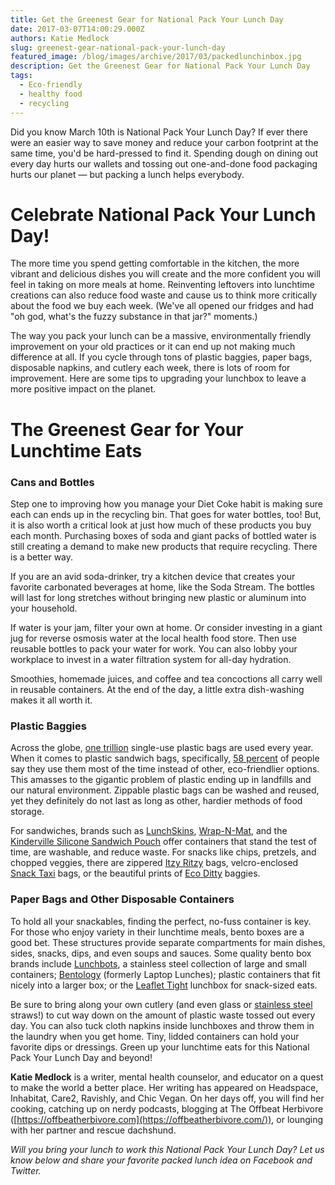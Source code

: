 ```yaml
---
title: Get the Greenest Gear for National Pack Your Lunch Day
date: 2017-03-07T14:00:29.000Z
authors: Katie Medlock
slug: greenest-gear-national-pack-your-lunch-day
featured_image: /blog/images/archive/2017/03/packedlunchinbox.jpg
description: Get the Greenest Gear for National Pack Your Lunch Day
tags:
  - Eco-friendly
  - healthy food
  - recycling
---
```

Did you know March 10th is National Pack Your Lunch Day? If ever there were an easier way to save money and reduce your carbon footprint at the same time, you'd be hard-pressed to find it. Spending dough on dining out every day hurts our wallets and tossing out one-and-done food packaging hurts our planet — but packing a lunch helps everybody.

# Celebrate National Pack Your Lunch Day!

The more time you spend getting comfortable in the kitchen, the more vibrant and delicious dishes you will create and the more confident you will feel in taking on more meals at home. Reinventing leftovers into lunchtime creations can also reduce food waste and cause us to think more critically about the food we buy each week. (We've all opened our fridges and had "oh god, what's the fuzzy substance in that jar?" moments.)

The way you pack your lunch can be a massive, environmentally friendly improvement on your old practices or it can end up not making much difference at all. If you cycle through tons of plastic baggies, paper bags, disposable napkins, and cutlery each week, there is lots of room for improvement. Here are some tips to upgrading your lunchbox to leave a more positive impact on the planet.

# **The Greenest Gear for Your Lunchtime Eats**

### **Cans and Bottles**

Step one to improving how you manage your Diet Coke habit is making sure each can ends up in the recycling bin. That goes for water bottles, too! But, it is also worth a critical look at just how much of these products you buy each month. Purchasing boxes of soda and giant packs of bottled water is still creating a demand to make new products that require recycling. There is a better way.

If you are an avid soda-drinker, try a kitchen device that creates your favorite carbonated beverages at home, like the Soda Stream. The bottles will last for long stretches without bringing new plastic or aluminum into your household.

If water is your jam, filter your own at home. Or consider investing in a giant jug for reverse osmosis water at the local health food store. Then use reusable bottles to pack your water for work. You can also lobby your workplace to invest in a water filtration system for all-day hydration.

Smoothies, homemade juices, and coffee and tea concoctions all carry well in reusable containers. At the end of the day, a little extra dish-washing makes it all worth it.

### **Plastic Baggies**

Across the globe, [one trillion](http://www.earth-policy.org/images/uploads/press%5Froom/Plastic%5FBags.pdf) single-use plastic bags are used every year. When it comes to plastic sandwich bags, specifically, [58 percent](https://www.green-talk.com/reuse-or-recycle-food-storage-bags/) of people say they use them most of the time instead of other, eco-friendlier options. This amasses to the gigantic problem of plastic ending up in landfills and our natural environment. Zippable plastic bags can be washed and reused, yet they definitely do not last as long as other, hardier methods of food storage.

For sandwiches, brands such as [LunchSkins](https://www.containerstore.com/s?source=form&q=lunchskins&submit=), [Wrap-N-Mat](http://www.wrapnmat.com), and the [Kinderville Silicone Sandwich Pouch](https://www.amazon.com/Kinderville-Silicone-Sandwich-Pouch-Large/dp/B00BY8ZRCI?th=1) offer containers that stand the test of time, are washable, and reduce waste. For snacks like chips, pretzels, and chopped veggies, there are zippered [Itzy Ritzy](https://www.itzyritzy.com/snack-happens-reusable-snack-and-everything-bag-swb8093) bags, velcro-enclosed [Snack Taxi](http://www.snacktaxi.com/snack-sacks.html) bags, or the beautiful prints of [Eco Ditty](https://www.ecoditty.com/shop/category/sandwich-bags) baggies.

### **Paper Bags and Other Disposable Containers**

To hold all your snackables, finding the perfect, no-fuss container is key. For those who enjoy variety in their lunchtime meals, bento boxes are a good bet. These structures provide separate compartments for main dishes, sides, snacks, dips, and even soups and sauces. Some quality bento box brands include [Lunchbots](http://www.lunchbots.com), a stainless steel collection of large and small containers; [Bentology](https://bentology.com) (formerly Laptop Lunches); plastic containers that fit nicely into a larger box; or the [Leaflet Tight](https://www.amazon.com/Takeya-Bento-Lunch-Green-500ml/dp/B0028AN34U) lunchbox for snack-sized eats.

Be sure to bring along your own cutlery (and even glass or [stainless steel](http://www.crateandbarrel.com/set-of-4-stainless-steel-straws/s430856) straws!) to cut way down on the amount of plastic waste tossed out every day. You can also tuck cloth napkins inside lunchboxes and throw them in the laundry when you get home. Tiny, lidded containers can hold your favorite dips or dressings. Green up your lunchtime eats for this National Pack Your Lunch Day and beyond!

**Katie Medlock** is a writer, mental health counselor, and educator on a quest to make the world a better place. Her writing has appeared on Headspace, Inhabitat, Care2, Ravishly, and Chic Vegan. On her days off, you will find her cooking, catching up on nerdy podcasts, blogging at The Offbeat Herbivore ([https://offbeatherbivore.com](https://offbeatherbivore.com/)), or lounging with her partner and rescue dachshund.

*Will you bring your lunch to work this National Pack Your Lunch Day? Let us know below and share your favorite packed lunch idea on Facebook and Twitter.*
